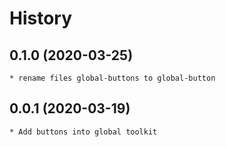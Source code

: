 # History

## 0.1.0 (2020-03-25)
    * rename files global-buttons to global-button

## 0.0.1 (2020-03-19)
    * Add buttons into global toolkit
